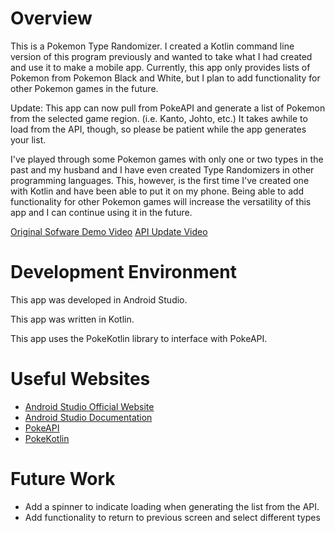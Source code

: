 # Overview

This is a Pokemon Type Randomizer. I created a Kotlin command line version of this program previously and wanted to take what I had created and use it to make a mobile app. Currently, this app only provides lists of Pokemon from Pokemon Black and White, but I plan to add functionality for other Pokemon games in the future.

Update: This app can now pull from PokeAPI and generate a list of Pokemon from the selected game region. (i.e. Kanto, Johto, etc.) It takes awhile to load from the API, though, so please be patient while the app generates your list.

I've played through some Pokemon games with only one or two types in the past and my husband and I have even created Type Randomizers in other programming languages. This, however, is the first time I've created one with Kotlin and have been able to put it on my phone. Being able to add functionality for other Pokemon games will increase the versatility of this app and I can continue using it in the future.

[Original Sofware Demo Video](https://www.youtube.com/watch?v=LB3EzUjN86w&ab_channel=HyruleGirl13)
[API Update Video](https://youtu.be/w3IzA0qUeSI)

# Development Environment

This app was developed in Android Studio.

This app was written in Kotlin.

This app uses the PokeKotlin library to interface with PokeAPI.

# Useful Websites

* [Android Studio Official Website](https://developer.android.com/studio)
* [Android Studio Documentation](https://developer.android.com/docs)
* [PokeAPI](https://pokeapi.co/?)
* [PokeKotlin](https://github.com/PokeAPI/pokekotlin)

# Future Work

* Add a spinner to indicate loading when generating the list from the API.
* Add functionality to return to previous screen and select different types
